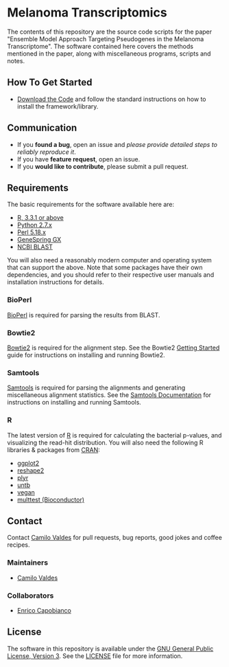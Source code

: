 # Melanoma Transcriptomics

The contents of this repository are the source code scripts for the paper "Ensemble Model Approach Targeting Pseudogenes in the Melanoma Transcriptome".  The software contained here covers the methods mentioned in the paper, along with miscellaneous programs, scripts and notes.


## How To Get Started

- [Download the Code](https://github.com/ccs-bio/melanoma-transcriptomics) and follow the standard instructions on how to install the framework/library.

## Communication

- If you **found a bug**, open an issue and _please provide detailed steps to reliably reproduce it_.
- If you have **feature request**, open an issue.
- If you **would like to contribute**, please submit a pull request.

## Requirements

The basic requirements for the software available here are:

- [R, 3.3.1 or above](https://www.r-project.org/)
- [Python 2.7.x](https://www.python.org/)
- [Perl 5.18.x](https://www.perl.org/)
- [GeneSpring GX](http://www.genomics.agilent.com/en/Microarray-Data-Analysis-Software/GeneSpring-GX/?cid=AG-PT-130&tabId=AG-PR-1061)
- [NCBI BLAST](https://blast.ncbi.nlm.nih.gov/Blast.cgi)

You will also need a reasonably modern computer and operating system that can support the above.  Note that some packages have their own dependencies, and you should refer to their respective user manuals and installation instructions for details.

### BioPerl
[BioPerl](http://bioperl.org/) is required for parsing the results from BLAST.

### Bowtie2

[Bowtie2](http://bowtie-bio.sourceforge.net/bowtie2/index.shtml) is required for the alignment step.  See the Bowtie2 [Getting Started](http://bowtie-bio.sourceforge.net/bowtie2/manual.shtml#getting-started-with-bowtie-2-lambda-phage-example) guide for instructions on installing and running Bowtie2.

### Samtools

[Samtools](http://www.htslib.org/) is required for parsing the alignments and generating miscellaneous alignment statistics.  See the [Samtools Documentation](http://www.htslib.org/doc/) for instructions on installing and running Samtools.

### R

The latest version of [R](http://www.r-project.org/) is required for calculating the bacterial p-values, and visualizing the read-hit distribution.  You will also need the following R libraries & packages from [CRAN](http://cran.r-project.org/):

- [ggplot2](http://ggplot2.org/)
- [reshape2](http://cran.r-project.org/web/packages/reshape2/index.html)
- [plyr](http://cran.r-project.org/web/packages/plyr/index.html)
- [untb](http://cran.r-project.org/web/packages/untb/index.html)
- [vegan](http://cran.r-project.org/web/packages/vegan/index.html)
- [multtest (Bioconductor)](http://www.bioconductor.org/packages/release/bioc/html/multtest.html)



## Contact

Contact [Camilo Valdes](mailto:cvaldes3@miami.edu) for pull requests, bug reports, good jokes and coffee recipes.

### Maintainers

- [Camilo Valdes](mailto:cvaldes3@miami.edu)


### Collaborators

- [Enrico Capobianco](mailto:ECapobianco@med.miami.edu)


## License

The software in this repository is available under the [GNU General Public License, Version 3](https://github.com/ccs-bio/melanoma-transcriptomics/blob/master/LICENSE).  See the [LICENSE](https://github.com/ccs-bio/melanoma-transcriptomics/blob/master/LICENSE) file for more information.
